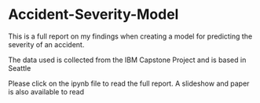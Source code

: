 # Accident-Severity-Model

This is a full report on my findings when creating a model for predicting the severity of an accident.

The data used is collected from the IBM Capstone Project and is based in Seattle

Please click on the ipynb file to read the full report. A slideshow and paper is also available to read
